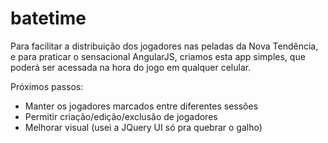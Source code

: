 batetime
========

Para facilitar a distribuição dos jogadores nas peladas da Nova Tendência, e para praticar o sensacional AngularJS, criamos esta app simples, que poderá ser acessada na hora do jogo em qualquer celular.

Próximos passos:

- Manter os jogadores marcados entre diferentes sessões
- Permitir criação/edição/exclusão de jogadores
- Melhorar visual (usei a JQuery UI só pra quebrar o galho)
